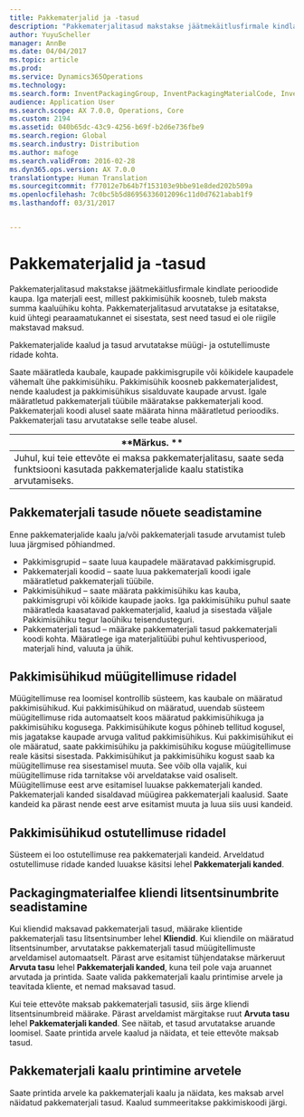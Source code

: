 ```yaml
---
title: Pakkematerjalid ja -tasud
description: "Pakkematerjalitasud makstakse jäätmekäitlusfirmale kindlate perioodide kaupa. Iga materjali eest, millest pakkimisühik koosneb, tuleb maksta summa kaaluühiku kohta. Pakkematerjalitasud arvutatakse ja esitatakse, kuid ühtegi pearaamatukannet ei sisestata, sest need tasud ei ole riigile makstavad maksud."
author: YuyuScheller
manager: AnnBe
ms.date: 04/04/2017
ms.topic: article
ms.prod: 
ms.service: Dynamics365Operations
ms.technology: 
ms.search.form: InventPackagingGroup, InventPackagingMaterialCode, InventPackagingMaterialFee, InventPackagingMaterialTrans, InventPackagingMaterialTransPurch, InventPackagingUnit
audience: Application User
ms.search.scope: AX 7.0.0, Operations, Core
ms.custom: 2194
ms.assetid: 040b65dc-43c9-4256-b69f-b2d6e736fbe9
ms.search.region: Global
ms.search.industry: Distribution
ms.author: mafoge
ms.search.validFrom: 2016-02-28
ms.dyn365.ops.version: AX 7.0.0
translationtype: Human Translation
ms.sourcegitcommit: f77012e7b64b7f153103e9bbe91e8ded202b509a
ms.openlocfilehash: 7c0bc5b5d86956336012096c11d0d7621abab1f9
ms.lasthandoff: 03/31/2017


---
```


# <a name="packing-materials-and-fees"></a>Pakkematerjalid ja -tasud

Pakkematerjalitasud makstakse jäätmekäitlusfirmale kindlate perioodide kaupa. Iga materjali eest, millest pakkimisühik koosneb, tuleb maksta summa kaaluühiku kohta. Pakkematerjalitasud arvutatakse ja esitatakse, kuid ühtegi pearaamatukannet ei sisestata, sest need tasud ei ole riigile makstavad maksud.

Pakkematerjalide kaalud ja tasud arvutatakse müügi- ja ostutellimuste ridade kohta.

Saate määratleda kaubale, kaupade pakkimisgrupile või kõikidele kaupadele vähemalt ühe pakkimisühiku. Pakkimisühik koosneb pakkematerjalidest, nende kaaludest ja pakkimisühikus sisalduvate kaupade arvust. Igale määratletud pakkematerjali tüübile määratakse pakkematerjali kood. Pakkematerjali koodi alusel saate määrata hinna määratletud perioodiks. Pakkematerjali tasu arvutatakse selle teabe alusel.

| **Märkus. **                                                                                                                                             |
|------------------------------------------------------------------------------------------------------------------------------------------------------|
| Juhul, kui teie ettevõte ei maksa pakkematerjalitasu, saate seda funktsiooni kasutada pakkematerjalide kaalu statistika arvutamiseks. |

## <a name="setup-requirements-for-packing-material-fees"></a>Pakkematerjali tasude nõuete seadistamine
Enne pakkematerjalide kaalu ja/või pakkematerjali tasude arvutamist tuleb luua järgmised põhiandmed.

-   Pakkimisgrupid – saate luua kaupadele määratavad pakkimisgrupid.
-   Pakkematerjali koodid – saate luua pakkematerjali koodi igale määratletud pakkematerjali tüübile.
-   Pakkimisühikud – saate määrata pakkimisühiku kas kauba, pakkimisgrupi või kõikide kaupade jaoks. Iga pakkimisühiku puhul saate määratleda kaasatavad pakkematerjalid, kaalud ja sisestada väljale Pakkimisühiku tegur laoühiku teisendusteguri.
-   Pakkematerjali tasud – määrake pakkematerjali tasud pakkematerjali koodi kohta. Määratlege iga materjalitüübi puhul kehtivusperiood, materjali hind, valuuta ja ühik.

## <a name="packing-units-on-sales-order-lines"></a>Pakkimisühikud müügitellimuse ridadel
Müügitellimuse rea loomisel kontrollib süsteem, kas kaubale on määratud pakkimisühikud. Kui pakkimisühikud on määratud, uuendab süsteem müügitellimuse rida automaatselt koos määratud pakkimisühikuga ja pakkimisühiku kogusega. Pakkimisühikute kogus põhineb tellitud kogusel, mis jagatakse kaupade arvuga valitud pakkimisühikus. Kui pakkimisühikut ei ole määratud, saate pakkimisühiku ja pakkimisühiku koguse müügitellimuse reale käsitsi sisestada. Pakkimisühikut ja pakkimisühiku kogust saab ka müügitellimuse rea sisestamisel muuta. See võib olla vajalik, kui müügitellimuse rida tarnitakse või arveldatakse vaid osaliselt. Müügitellimuse eest arve esitamisel luuakse pakkematerjali kanded. Pakkematerjali kanded sisaldavad müügirea pakkematerjali kaalusid. Saate kandeid ka pärast nende eest arve esitamist muuta ja luua siis uusi kandeid.

## <a name="packing-units-on-purchase-order-lines"></a>Pakkimisühikud ostutellimuse ridadel
Süsteem ei loo ostutellimuse rea pakkematerjali kandeid. Arveldatud ostutellimuse ridade kanded luuakse käsitsi lehel **Pakkematerjali kanded**.

## <a name="set-up-customer-packagingmaterialfee-license-numbers"></a>Packagingmaterialfee kliendi litsentsinumbrite seadistamine
Kui kliendid maksavad pakkematerjali tasud, määrake klientide pakkematerjali tasu litsentsinumber lehel **Kliendid**. Kui kliendile on määratud litsentsinumber, arvutatakse pakkematerjali tasud müügitellimuste arveldamisel automaatselt. Pärast arve esitamist tühjendatakse märkeruut **Arvuta tasu** lehel **Pakkematerjali kanded**, kuna teil pole vaja aruannet arvutada ja printida. Saate valida pakkematerjali kaalu printimise arvele ja teavitada kliente, et nemad maksavad tasud. 

Kui teie ettevõte maksab pakkematerjali tasusid, siis ärge kliendi litsentsinumbreid määrake. Pärast arveldamist märgitakse ruut **Arvuta tasu** lehel **Pakkematerjali kanded**. See näitab, et tasud arvutatakse aruande loomisel. Saate printida arvele kaalud ja näidata, et teie ettevõte maksab tasud.

## <a name="print-packaging-material-weights-on-invoices"></a>Pakkematerjali kaalu printimine arvetele
Saate printida arvele ka pakkematerjali kaalu ja näidata, kes maksab arvel näidatud pakkematerjali tasud. Kaalud summeeritakse pakkimiskoodi järgi.
 




